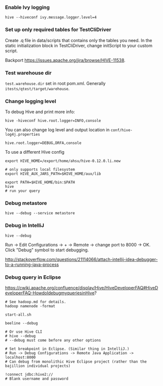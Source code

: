 ### Enable Ivy logging
```
hive --hiveconf ivy.message.logger.level=4
```


### Set up only required tables for TestCliDriver
Create .q file in data/scripts that contains only the tables you need. In the static initialization block in TestCliDriver, change initScript to your custom script.

Backport https://issues.apache.org/jira/browse/HIVE-11538.


### Test warehouse dir
`test.warehouse.dir` set in root pom.xml. Generally `itests/qtest/target/warehouse`.


### Change logging level
To debug Hive and print more info:
```
hive -hiveconf hive.root.logger=INFO,console
```

You can also change log level and output location in `conf/hive-log4j.properties`
```
hive.root.logger=DEBUG,DRFA,console
```

To use a different Hive config
```
export HIVE_HOME=/export/home/ahsu/hive-0.12.0.li.new

# only supports local filesystem
export HIVE_AUX_JARS_PATH=$HIVE_HOME/aux/lib

export PATH=$HIVE_HOME/bin:$PATH
hive
# run your query
```


### Debug metastore
```
hive --debug --service metastore
```


### Debug in IntelliJ

```
hive --debug
```

Run -> Edit Configurations -> + -> Remote -> change port to 8000 -> OK. Click "Debug" symbol to start debugging.

http://stackoverflow.com/questions/21114066/attach-intellij-idea-debugger-to-a-running-java-process


### Debug query in Eclipse
https://cwiki.apache.org/confluence/display/Hive/HiveDeveloperFAQ#HiveDeveloperFAQ-HowdoIdebugmyqueriesinHive?
```
# See hadoop.md for details.
hadoop namenode -format

start-all.sh

beeline --debug

# Or use Hive CLI
# hive --debug
# --debug must come before any other options

# Set breakpoint in Eclipse. (Similar thing in IntelliJ.)
# Run -> Debug Configurations -> Remote Java Application -> localhost:8000
# Can debug from monolithic Hive Eclipse project (rather than the bajillion individual projects)

!connect jdbc:hive2://
# Blank username and password
```